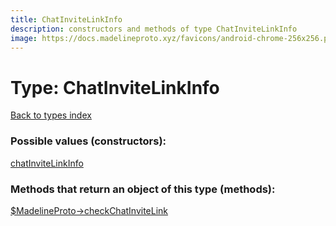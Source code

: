 ```yaml
---
title: ChatInviteLinkInfo
description: constructors and methods of type ChatInviteLinkInfo
image: https://docs.madelineproto.xyz/favicons/android-chrome-256x256.png
---
```

# Type: ChatInviteLinkInfo  
[Back to types index](index.md)



### Possible values (constructors):

[chatInviteLinkInfo](../constructors/chatInviteLinkInfo.md)  



### Methods that return an object of this type (methods):

[$MadelineProto->checkChatInviteLink](../methods/checkChatInviteLink.md)  



